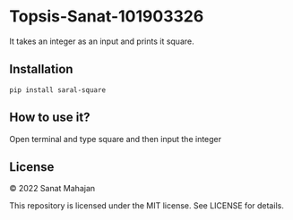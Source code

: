 # Topsis-Sanat-101903326
It takes an integer as an input and prints it square.

## Installation
```pip install saral-square```

## How to use it?
Open terminal and type square and then input the integer

## License

© 2022 Sanat Mahajan

This repository is licensed under the MIT license. See LICENSE for details.

